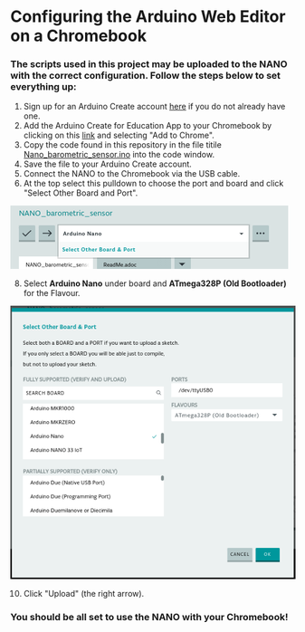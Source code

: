 # Configuring the Arduino Web Editor on a Chromebook

### The scripts used in this project may be uploaded to the NANO with the correct configuration.  Follow the steps below to set everything up:

1. Sign up for an Arduino Create account [here](https://login.arduino.cc/) if you do not already have one.
2. Add the Arduino Create for Education App to your Chromebook by clicking on this [link](https://chrome.google.com/webstore/detail/arduino-create-for-educat/elmgohdonjdampbcgefphnlchgocpaij) and selecting "Add to Chrome".
3. Copy the code found in this repository in the file titile [Nano_barometric_sensor.ino](url) into the code window.
4. Save the file to your Arduino Create account.
5. Connect the NANO to the Chromebook via the USB cable.
6. At the top select this pulldown to choose the port and board and click "Select Other Board and Port".

![](https://github.com/WindsorHSRobotics/2021_Rocket_Lab/blob/main/Images/Screenshot%202021-09-22%201.54.23%20PM.png?raw=true)

8. Select **Arduino Nano** under board and **ATmega328P (Old Bootloader)** for the Flavour.

![](https://github.com/WindsorHSRobotics/2021_Rocket_Lab/blob/main/Images/Screenshot%202021-09-22%202.14.32%20PM.png?raw=true)

10. Click "Upload" (the right arrow).

### You should be all set to use the NANO with your Chromebook!
